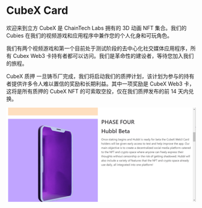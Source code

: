 # CubeX Card

欢迎来到立方
CubeX 是 ChainTech Labs 拥有的 3D 动画 NFT 集合。我们的 Cubies 在我们的视频游戏和应用程序中兼作您的个人化身和可玩角色。


我们有两个视频游戏和第一个目前处于测试阶段的去中心化社交媒体应用程序，所有 Cubex Web3 卡持有者都可以访问。我们是革命性的建设者，等待您加入我们的旅程。

CubeX 质押
一旦铸币厂完成，我们将启动我们的质押计划，该计划为参与的持有者提供许多令人难以置信的奖励和长期利益。其中一项奖励是 CubeX Web3 卡，这将是所有质押的 CubeX NFT 的可索取空投，仅在我们质押发布的前 14 天内兑换。

![NFT](CUBEX.png)
